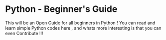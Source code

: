 # Python - Beginner's Guide


This will be an Open Guide for all beginners in Python ! You can read and learn simple Python codes here , and whats more interesting is that you can even Contribute !!!
